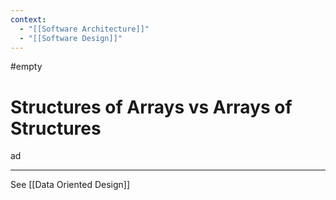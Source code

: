 ```yaml
---
context:
  - "[[Software Architecture]]"
  - "[[Software Design]]"
---
```


#empty

# Structures of Arrays vs Arrays of Structures

ad

---

See [[Data Oriented Design]]
